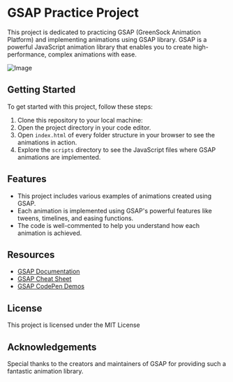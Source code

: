 # GSAP Practice Project

This project is dedicated to practicing GSAP (GreenSock Animation Platform) and implementing animations using GSAP library. GSAP is a powerful JavaScript animation library that enables you to create high-performance, complex animations with ease.

![Image](assests/whoispokemon.gif)


## Getting Started

To get started with this project, follow these steps:

1. Clone this repository to your local machine:
2. Open the project directory in your code editor.
3. Open `index.html` of every folder structure in your browser to see the animations in action.
4. Explore the `scripts` directory to see the JavaScript files where GSAP animations are implemented.

## Features

- This project includes various examples of animations created using GSAP.
- Each animation is implemented using GSAP's powerful features like tweens, timelines, and easing functions.
- The code is well-commented to help you understand how each animation is achieved.

## Resources

- [GSAP Documentation](https://greensock.com/docs/)
- [GSAP Cheat Sheet](https://greensock.com/cheatsheet/)
- [GSAP CodePen Demos](https://codepen.io/collection/DPOage/)

## License

This project is licensed under the MIT License 

## Acknowledgements

Special thanks to the creators and maintainers of GSAP for providing such a fantastic animation library.


